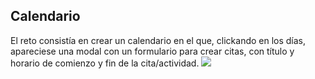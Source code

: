 ## Calendario

El reto consistía en crear un calendario en el que, clickando en los días, apareciese una modal con un formulario para crear citas, con título y horario de comienzo y fin de la cita/actividad. 
<img src="https://res.cloudinary.com/loretoavoces/image/upload/v1611597279/fotos-navidad/Captura_de_pantalla_de_2021-01-25_18-40-52_jku2j4.png"></img>
